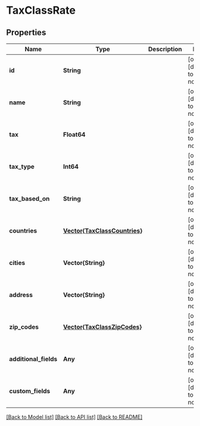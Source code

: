 # TaxClassRate


## Properties
Name | Type | Description | Notes
------------ | ------------- | ------------- | -------------
**id** | **String** |  | [optional] [default to nothing]
**name** | **String** |  | [optional] [default to nothing]
**tax** | **Float64** |  | [optional] [default to nothing]
**tax_type** | **Int64** |  | [optional] [default to nothing]
**tax_based_on** | **String** |  | [optional] [default to nothing]
**countries** | [**Vector{TaxClassCountries}**](TaxClassCountries.md) |  | [optional] [default to nothing]
**cities** | **Vector{String}** |  | [optional] [default to nothing]
**address** | **Vector{String}** |  | [optional] [default to nothing]
**zip_codes** | [**Vector{TaxClassZipCodes}**](TaxClassZipCodes.md) |  | [optional] [default to nothing]
**additional_fields** | **Any** |  | [optional] [default to nothing]
**custom_fields** | **Any** |  | [optional] [default to nothing]


[[Back to Model list]](../README.md#models) [[Back to API list]](../README.md#api-endpoints) [[Back to README]](../README.md)


